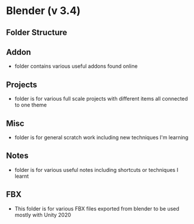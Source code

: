 # Blender (v 3.4)

## Folder Structure

## Addon 
- folder contains various useful addons found online

## Projects 
- folder is for various full scale projects with different items all connected to one theme

## Misc 
- folder is for general scratch work including new techniques I'm learning

## Notes 
- folder is for various useful notes including shortcuts or techniques I learnt

## FBX
- This folder is for various FBX files exported from blender to be used mostly with Unity 2020